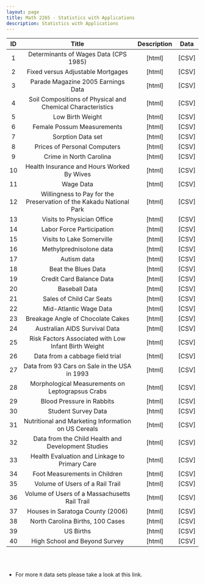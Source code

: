 ```yaml
---
layout: page
title: Math 2265 - Statistics with Applications
description: Statistics with Applications
---
```


| ID | Title | Description  | Data |
| :---:         |     :---:      |     :---:  |        :---: |
| 1   | 	Determinants of Wages Data (CPS 1985)    | <a style="text-decoration:none" href="https://vincentarelbundock.github.io/Rdatasets/doc/AER/CPS1985.html" target="_blank" rel="noopener noreferrer">[html]</a>    | <a style="text-decoration:none" href="../assets/Data2265/CPS1985.csv" target="_blank" rel="noopener noreferrer">[CSV]</a>    |
| 2     | Fixed versus Adjustable Mortgages     | <a style="text-decoration:none" href="https://vincentarelbundock.github.io/Rdatasets/doc/AER/Mortgage.html" target="_blank" rel="noopener noreferrer">[html]</a>      | <a style="text-decoration:none" href="../assets/Data2265/Mortgage.csv" target="_blank" rel="noopener noreferrer">[CSV]</a>      |
| 3     | 	Parade Magazine 2005 Earnings Data       | <a style="text-decoration:none" href="https://vincentarelbundock.github.io/Rdatasets/doc/AER/Parade2005.html" target="_blank" rel="noopener noreferrer">[html]</a>      | <a style="text-decoration:none" href="../assets/Data2265/Parade2005.csv" target="_blank" rel="noopener noreferrer">[CSV]</a>      |
| 4     | Soil Compositions of Physical and Chemical Characteristics       | <a style="text-decoration:none" href="https://vincentarelbundock.github.io/Rdatasets/doc/carData/Soils.html" target="_blank" rel="noopener noreferrer">[html]</a>       |<a style="text-decoration:none" href="../assets/Data2265/CPS1985.csv" target="_blank" rel="noopener noreferrer">[CSV]</a>      |
| 5     | Low Birth Weight       | <a style="text-decoration:none" href="https://vincentarelbundock.github.io/Rdatasets/doc/COUNT/lbw.html" target="_blank" rel="noopener noreferrer">[html]</a>       | <a style="text-decoration:none" href="../assets/Data2265/lbw.csv" target="_blank" rel="noopener noreferrer">[CSV]</a>      |
| 6     | 	Female Possum Measurements      | <a style="text-decoration:none" href="https://vincentarelbundock.github.io/Rdatasets/doc/DAAG/fossum.html" target="_blank" rel="noopener noreferrer">[html]</a>       | <a style="text-decoration:none" href="../assets/Data2265/fossum.csv" target="_blank" rel="noopener noreferrer">[CSV]</a>      |
| 7     | Sorption Data set       |<a style="text-decoration:none" href="https://vincentarelbundock.github.io/Rdatasets/doc/DAAG/sorption.html" target="_blank" rel="noopener noreferrer">[html]</a>       | <a style="text-decoration:none" href="../assets/Data2265/sorption.csv" target="_blank" rel="noopener noreferrer">[CSV]</a>      |
| 8     | Prices of Personal Computers       | <a style="text-decoration:none" href="https://vincentarelbundock.github.io/Rdatasets/doc/Ecdat/Computers.html" target="_blank" rel="noopener noreferrer">[html]</a>       | <a style="text-decoration:none" href="../assets/Data2265/Computers.csv" target="_blank" rel="noopener noreferrer">[CSV]</a>      |
| 9     | 	Crime in North Carolina       | <a style="text-decoration:none" href="https://vincentarelbundock.github.io/Rdatasets/doc/Ecdat/Crime.html" target="_blank" rel="noopener noreferrer">[html]</a>       | <a style="text-decoration:none" href="../assets/Data2265/Crime.csv" target="_blank" rel="noopener noreferrer">[CSV]</a>      |
| 10     | Health Insurance and Hours Worked By Wives       | <a style="text-decoration:none" href="https://vincentarelbundock.github.io/Rdatasets/doc/Ecdat/HI.html" target="_blank" rel="noopener noreferrer">[html]</a>       | <a style="text-decoration:none" href="../assets/Data2265/HI.csv" target="_blank" rel="noopener noreferrer">[CSV]</a>      |
| 11     | Wage Data       | <a style="text-decoration:none" href="https://vincentarelbundock.github.io/Rdatasets/doc/Ecdat/Griliches.html" target="_blank" rel="noopener noreferrer">[html]</a>       | <a style="text-decoration:none" href="../assets/Data2265/Griliches.csv" target="_blank" rel="noopener noreferrer">[CSV]</a>      |
| 12     |Willingness to Pay for the Preservation of the Kakadu National Park       | <a style="text-decoration:none" href="https://vincentarelbundock.github.io/Rdatasets/doc/Ecdat/Kakadu.html" target="_blank" rel="noopener noreferrer">[html]</a>  | <a style="text-decoration:none" href="../assets/Data2265/Kakadu.csv" target="_blank" rel="noopener noreferrer">[CSV]</a>      |
| 13     | Visits to Physician Office       | <a style="text-decoration:none" href="https://vincentarelbundock.github.io/Rdatasets/doc/Ecdat/OFP.html" target="_blank" rel="noopener noreferrer">[html]</a>       | <a style="text-decoration:none" href="../assets/Data2265/OFP.csv" target="_blank" rel="noopener noreferrer">[CSV]</a>      |
| 14     | Labor Force Participation      | <a style="text-decoration:none" href="https://vincentarelbundock.github.io/Rdatasets/doc/Ecdat/Participation.html" target="_blank" rel="noopener noreferrer">[html]</a>       | <a style="text-decoration:none" href="../assets/Data2265/Participation.csv" target="_blank" rel="noopener noreferrer">[CSV]</a>      |
| 15     | Visits to Lake Somerville       | <a style="text-decoration:none" href="https://vincentarelbundock.github.io/Rdatasets/doc/Ecdat/Somerville.html" target="_blank" rel="noopener noreferrer">[html]</a>       | <a style="text-decoration:none" href="../assets/Data2265/Somerville.csv" target="_blank" rel="noopener noreferrer">[CSV]</a>      |
| 16     | Methylprednisolone data       | <a style="text-decoration:none" href="https://vincentarelbundock.github.io/Rdatasets/doc/HLMdiag/ahd.html" target="_blank" rel="noopener noreferrer">[html]</a>      | <a style="text-decoration:none" href="../assets/Data2265/ahd.csv" target="_blank" rel="noopener noreferrer">[CSV]</a>      |
| 17     | Autism data       | <a style="text-decoration:none" href="https://vincentarelbundock.github.io/Rdatasets/doc/HLMdiag/autism.html" target="_blank" rel="noopener noreferrer">[html]</a>     | <a style="text-decoration:none" href="../assets/Data2265/autism.csv" target="_blank" rel="noopener noreferrer">[CSV]</a>      |
| 18     | Beat the Blues Data       | <a style="text-decoration:none" href="https://vincentarelbundock.github.io/Rdatasets/doc/HSAUR/BtheB.html" target="_blank" rel="noopener noreferrer">[html]</a>     | <a style="text-decoration:none" href="../assets/Data2265/BtheB.csv" target="_blank" rel="noopener noreferrer">[CSV]</a>      |
| 19     | Credit Card Balance Data       | <a style="text-decoration:none" href="https://vincentarelbundock.github.io/Rdatasets/doc/ISLR/Credit.html" target="_blank" rel="noopener noreferrer">[html]</a>      | <a style="text-decoration:none" href="../assets/Data2265/Credit.csv" target="_blank" rel="noopener noreferrer">[CSV]</a>      |
| 20     | Baseball Data      | <a style="text-decoration:none" href="https://vincentarelbundock.github.io/Rdatasets/doc/ISLR/Hitters.html" target="_blank" rel="noopener noreferrer">[html]</a>      | <a style="text-decoration:none" href="../assets/Data2265/Hitters.csv" target="_blank" rel="noopener noreferrer">[CSV]</a>      |
| 21     | Sales of Child Car Seats       | <a style="text-decoration:none" href="https://vincentarelbundock.github.io/Rdatasets/doc/ISLR/Carseats.html" target="_blank" rel="noopener noreferrer">[html]</a>      | <a style="text-decoration:none" href="../assets/Carseats.csv" target="_blank" rel="noopener noreferrer">[CSV]</a>      |
| 22     | Mid-Atlantic Wage Data       | <a style="text-decoration:none" href="https://vincentarelbundock.github.io/Rdatasets/doc/ISLR/Wage.html" target="_blank" rel="noopener noreferrer">[html]</a>      | <a style="text-decoration:none" href="../assets/Data2265/Wage.csv" target="_blank" rel="noopener noreferrer">[CSV]</a>      |
| 23     | Breakage Angle of Chocolate Cakes       | <a style="text-decoration:none" href="https://vincentarelbundock.github.io/Rdatasets/doc/lme4/cake.html" target="_blank" rel="noopener noreferrer">[html]</a>      | <a style="text-decoration:none" href="../assets/Data2265/cake.csv" target="_blank" rel="noopener noreferrer">[CSV]</a>      |
| 24     | Australian AIDS Survival Data       | <a style="text-decoration:none" href="https://vincentarelbundock.github.io/Rdatasets/doc/MASS/Aids2.html" target="_blank" rel="noopener noreferrer">[html]</a>      | <a style="text-decoration:none" href="../assets/Data2265/Aids2.csv" target="_blank" rel="noopener noreferrer">[CSV]</a>      |
| 25     | Risk Factors Associated with Low Infant Birth Weight       | <a style="text-decoration:none" href="https://vincentarelbundock.github.io/Rdatasets/doc/MASS/birthwt.html" target="_blank" rel="noopener noreferrer">[html]</a>       | <a style="text-decoration:none" href="../assets/Data2265/birthwt.csv" target="_blank" rel="noopener noreferrer">[CSV]</a>      |
|  26    | Data from a cabbage field trial      | <a style="text-decoration:none" href="https://vincentarelbundock.github.io/Rdatasets/doc/MASS/cabbages.html" target="_blank" rel="noopener noreferrer">[html]</a>       | <a style="text-decoration:none" href="../assets/cabbages.csv" target="_blank" rel="noopener noreferrer">[CSV]</a>      |
| 27     | Data from 93 Cars on Sale in the USA in 1993       | <a style="text-decoration:none" href="https://vincentarelbundock.github.io/Rdatasets/doc/MASS/Cars93.html" target="_blank" rel="noopener noreferrer">[html]</a>       | <a style="text-decoration:none" href="../assets/Data2265/Cars93.csv" target="_blank" rel="noopener noreferrer">[CSV]</a>      |
|  28    | Morphological Measurements on Leptograpsus Crabs       | <a style="text-decoration:none" href="https://vincentarelbundock.github.io/Rdatasets/doc/MASS/crabs.html" target="_blank" rel="noopener noreferrer">[html]</a>       | <a style="text-decoration:none" href="../assets/Data2265/crabs.csv" target="_blank" rel="noopener noreferrer">[CSV]</a>      |
| 29     | Blood Pressure in Rabbits      | <a style="text-decoration:none" href="https://vincentarelbundock.github.io/Rdatasets/doc/MASS/Rabbit.html" target="_blank" rel="noopener noreferrer">[html]</a>       | <a style="text-decoration:none" href="../assets/Data2265/Rabbit.csv" target="_blank" rel="noopener noreferrer">[CSV]</a>      |
| 30     | Student Survey Data      | <a style="text-decoration:none" href="https://vincentarelbundock.github.io/Rdatasets/doc/MASS/survey.html" target="_blank" rel="noopener noreferrer">[html]</a>       | <a style="text-decoration:none" href="../assets/Data2265/survey.csv" target="_blank" rel="noopener noreferrer">[CSV]</a>      |
|  31    | Nutritional and Marketing Information on US Cereals       | <a style="text-decoration:none" href="https://vincentarelbundock.github.io/Rdatasets/doc/MASS/UScereal.html" target="_blank" rel="noopener noreferrer">[html]</a>       | <a style="text-decoration:none" href="../assets/Data2265/UScereal.csv" target="_blank" rel="noopener noreferrer">[CSV]</a>      |
| 32     | Data from the Child Health and Development Studies       | <a style="text-decoration:none" href="https://vincentarelbundock.github.io/Rdatasets/doc/mosaicData/Gestation.html" target="_blank" rel="noopener noreferrer">[html]</a>       | <a style="text-decoration:none" href="../assets/Data2265/Gestation.csv" target="_blank" rel="noopener noreferrer">[CSV]</a>      |
| 33     | Health Evaluation and Linkage to Primary Care       | <a style="text-decoration:none" href="https://vincentarelbundock.github.io/Rdatasets/doc/mosaicData/HELPmiss.html" target="_blank" rel="noopener noreferrer">[html]</a>       | <a style="text-decoration:none" href="../assets/Data2265/HELPmiss.csv" target="_blank" rel="noopener noreferrer">[CSV]</a>      |
|  34    | Foot Measurements in Children       | <a style="text-decoration:none" href="https://vincentarelbundock.github.io/Rdatasets/doc/mosaicData/KidsFeet.html" target="_blank" rel="noopener noreferrer">[html]</a>       | <a style="text-decoration:none" href="../assets/Data2265/KidsFeet.csv" target="_blank" rel="noopener noreferrer">[CSV]</a>      |
| 35     | Volume of Users of a Rail Trail      | <a style="text-decoration:none" href="https://vincentarelbundock.github.io/Rdatasets/doc/mosaicData/RailTrail.html" target="_blank" rel="noopener noreferrer">[html]</a>       | <a style="text-decoration:none" href="../assets/Data2265/RailTrail.csv" target="_blank" rel="noopener noreferrer">[CSV]</a>      |
| 36     | Volume of Users of a Massachusetts Rail Trail       | <a style="text-decoration:none" href="https://vincentarelbundock.github.io/Rdatasets/doc/mosaicData/Riders.html" target="_blank" rel="noopener noreferrer">[html]</a>       | <a style="text-decoration:none" href="../assets/Data2265/Riders.csv" target="_blank" rel="noopener noreferrer">[CSV]</a>      |
| 37     | Houses in Saratoga County (2006)       | <a style="text-decoration:none" href="https://vincentarelbundock.github.io/Rdatasets/doc/mosaicData/SaratogaHouses.html" target="_blank" rel="noopener noreferrer">[html]</a>       | <a style="text-decoration:none" href="../assets/Data2265/SaratogaHouses.csv" target="_blank" rel="noopener noreferrer">[CSV]</a>      |
| 38     | North Carolina Births, 100 Cases       | <a style="text-decoration:none" href="https://vincentarelbundock.github.io/Rdatasets/doc/openintro/births.html" target="_blank" rel="noopener noreferrer">[html]</a>       | <a style="text-decoration:none" href="../assets/Data2265/births.csv" target="_blank" rel="noopener noreferrer">[CSV]</a>      |
| 39     | US Births       | <a style="text-decoration:none" href="https://vincentarelbundock.github.io/Rdatasets/doc/openintro/births14.html" target="_blank" rel="noopener noreferrer">[html]</a>       | <a style="text-decoration:none" href="../assets/Data2265/births14.csv" target="_blank" rel="noopener noreferrer">[CSV]</a>      |
| 40     | High School and Beyond Survey       | <a style="text-decoration:none" href="https://vincentarelbundock.github.io/Rdatasets/doc/openintro/hsb2.html" target="_blank" rel="noopener noreferrer">[html]</a>       | <a style="text-decoration:none" href="../assets/Data2265/hsb2.csv" target="_blank" rel="noopener noreferrer">[CSV]</a>      |

<br/>
<br/>


* For more ``R`` data sets please take a look at this <a style="text-decoration:none" href="https://vincentarelbundock.github.io/Rdatasets/datasets.html" target="_blank" rel="noopener noreferrer">link.</a>


<!-- Note: this is how to write a comment in HTML. Everything in here won't show up on your webpage.-->

<!--
To increase the size of the title, use fewer # in front of the paper title.
To decrease the size of the title, use more #. 
To remove the italics, remove the * before and after the description
To remove the underline from the title, remove the <u> tags (<u> and </u>)
-->
